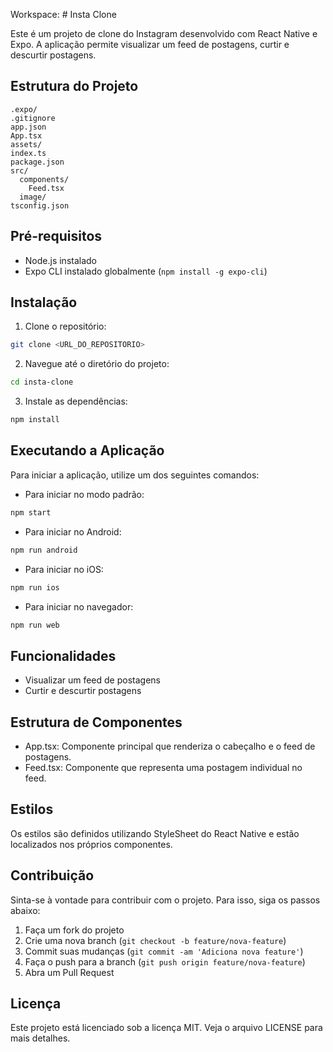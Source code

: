 Workspace: # Insta Clone

Este é um projeto de clone do Instagram desenvolvido com React Native e Expo. A aplicação permite visualizar um feed de postagens, curtir e descurtir postagens.

## Estrutura do Projeto

```
.expo/
.gitignore
app.json
App.tsx
assets/
index.ts
package.json
src/
  components/
    Feed.tsx
  image/
tsconfig.json
```

## Pré-requisitos

- Node.js instalado
- Expo CLI instalado globalmente (`npm install -g expo-cli`)

## Instalação

1. Clone o repositório:

```sh
git clone <URL_DO_REPOSITORIO>
```

2. Navegue até o diretório do projeto:

```sh
cd insta-clone
```

3. Instale as dependências:

```sh
npm install
```

## Executando a Aplicação

Para iniciar a aplicação, utilize um dos seguintes comandos:

- Para iniciar no modo padrão:

```sh
npm start
```

- Para iniciar no Android:

```sh
npm run android
```

- Para iniciar no iOS:

```sh
npm run ios
```

- Para iniciar no navegador:

```sh
npm run web
```

## Funcionalidades

- Visualizar um feed de postagens
- Curtir e descurtir postagens

## Estrutura de Componentes

- App.tsx: Componente principal que renderiza o cabeçalho e o feed de postagens.
- Feed.tsx: Componente que representa uma postagem individual no feed.

## Estilos

Os estilos são definidos utilizando StyleSheet do React Native e estão localizados nos próprios componentes.

## Contribuição

Sinta-se à vontade para contribuir com o projeto. Para isso, siga os passos abaixo:

1. Faça um fork do projeto
2. Crie uma nova branch (`git checkout -b feature/nova-feature`)
3. Commit suas mudanças (`git commit -am 'Adiciona nova feature'`)
4. Faça o push para a branch (`git push origin feature/nova-feature`)
5. Abra um Pull Request

## Licença

Este projeto está licenciado sob a licença MIT. Veja o arquivo LICENSE para mais detalhes.

